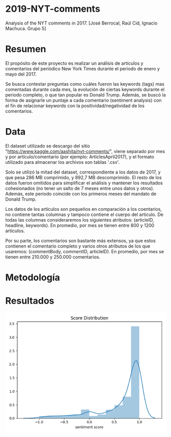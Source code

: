# 2019-NYT-comments
Analysis of the NYT comments in 2017. [José Berrocal, Raúl Cid, Ignacio Machuca. Grupo 5]

# Resumen
El propósito de este proyecto es realizar un análisis de artículos y comentarios del periódico New York Times durante el periodo de enero y mayo del 2017. 

Se busca contestar preguntas como cuáles fueron las keywords (tags) mas comentadas durante cada mes, la evolución de ciertas keywords durante el periodo completo, o que tan popular es Donald Trump. 
Además, se buscó la forma de asignarle un puntaje a cada comentario (sentiment analysis) con el fin de relacionar keywords con la positividad/negatividad de los comentarios.

# Data
El dataset utilizado se descargo del sitio "https://www.kaggle.com/aashita/nyt-comments/", viene separado por mes y por artículo/comentario (por ejemplo: ArticlesApril2017), y el formato utilizado para almacenar los archivos son tablas '.csv'. 


Solo se utilizó la mitad del dataset, correspondiente a los datos de 2017, y que pesa 286 MB comprimido, y 892,7 MB descomprimido. El resto de los datos fueron omitidos para simplificar el análisis y mantener los resultados cohesionados (no tener un salto de 7 meses entre unos datos y otros). Además, este periodo coincide con los primeros meses del mandato de Donald Trump.


Los datos de los artículos son pequeños en comparación a los coentarios, no contiene tantas columnas y tampoco contiene el cuerpo del articulo. De todas las columnas consideraremos los siguientes atributos: (articleID, headline, keywords). En promedio, por mes se tienen entre 800 y 1200 artículos.


Por su parte, los comentarios son bastante más extensos, ya que estos contienen el comentario completo y varios otros atributos de los que usaremos: (commentBody, commentID, articleID). En promedio, por mes se tienen entre 210.000 y 250.000 comentarios.

# Metodología

# Resultados
![Distribución de sentimientos "You May Want to Marry My Husband"](https://github.com/cc5212/2019-NYT-comments/blob/master/graficos/husband.png)
